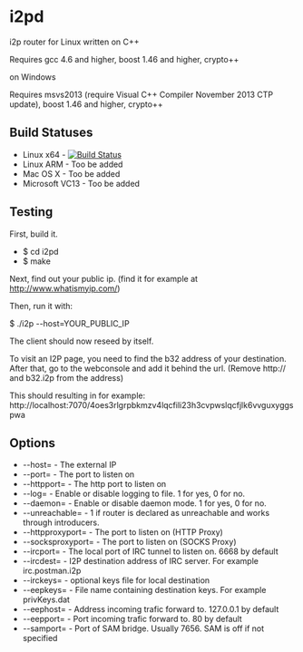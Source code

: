 i2pd
====

i2p router for Linux written on C++

Requires gcc 4.6 and higher, boost 1.46 and higher, crypto++

on Windows

Requires msvs2013 (require Visual C++ Compiler November 2013 CTP update), boost 1.46 and higher, crypto++

Build Statuses
---------------

- Linux x64      - [![Build Status](https://jenkins.nordcloud.no/buildStatus/icon?job=i2pd-linux)](https://jenkins.nordcloud.no/job/i2pd-linux/)
- Linux ARM      - Too be added
- Mac OS X       - Too be added
- Microsoft VC13 - Too be added


Testing
-------

First, build it.

* $ cd i2pd
* $ make

Next, find out your public ip. (find it for example at http://www.whatismyip.com/)

Then, run it with:

$ ./i2p --host=YOUR_PUBLIC_IP

The client should now reseed by itself.

To visit an I2P page, you need to find the b32 address of your destination.
After that, go to the webconsole and add it behind the url. (Remove http:// and b32.i2p from the address)

This should resulting in for example:
http://localhost:7070/4oes3rlgrpbkmzv4lqcfili23h3cvpwslqcfjlk6vvguxyggspwa


Options
-------

* --host=               - The external IP
* --port=               - The port to listen on
* --httpport=           - The http port to listen on
* --log=                - Enable or disable logging to file. 1 for yes, 0 for no.
* --daemon=             - Enable or disable daemon mode. 1 for yes, 0 for no.
* --unreachable=        - 1 if router is declared as unreachable and works through introducers.
* --httpproxyport=      - The port to listen on (HTTP Proxy)
* --socksproxyport=     - The port to listen on (SOCKS Proxy)
* --ircport=      		- The local port of IRC tunnel to listen on. 6668 by default
* --ircdest=      		- I2P destination address of IRC server. For example irc.postman.i2p
* --irckeys=      		- optional keys file for local destination
* --eepkeys=      		- File name containing destination keys. For example privKeys.dat
* --eephost=      		- Address incoming trafic forward to. 127.0.0.1 by default
* --eepport=      		- Port incoming trafic forward to. 80 by default
* --samport=      		- Port of SAM bridge. Usually 7656. SAM is off if not specified

